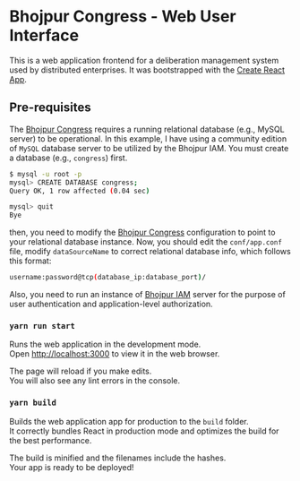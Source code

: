 # Bhojpur Congress - Web User Interface

This is a web application frontend for a deliberation management system used by distributed enterprises. It was bootstrapped with the [Create React App](https://github.com/facebook/create-react-app).

## Pre-requisites

The [Bhojpur Congress](https://github.com/bhojpur/congress) requires a running relational database (e.g., MySQL server) to be operational. In this example, I have using a community edition of `MySQL` database server to be utilized by the Bhojpur IAM. You must create a database (e.g., `congress`) first.

```bash
$ mysql -u root -p
mysql> CREATE DATABASE congress;
Query OK, 1 row affected (0.04 sec)

mysql> quit
Bye

```

then, you need to modify the [Bhojpur Congress](https://github.com/bhojpur/congress) configuration to point to your relational database instance. Now, you should edit the `conf/app.conf` file, modify `dataSourceName` to correct relational database info, which follows this format:

```bash
username:password@tcp(database_ip:database_port)/
```

Also, you need to run an instance of [Bhojpur IAM](https://github.com/bhojpur/iam) server for the purpose of user authentication and application-level authorization.

### `yarn run start`

Runs the web application in the development mode.\
Open [http://localhost:3000](http://localhost:3000) to view it in the web browser.

The page will reload if you make edits.\
You will also see any lint errors in the console.

### `yarn build`

Builds the web application app for production to the `build` folder.\
It correctly bundles React in production mode and optimizes the build for the best performance.

The build is minified and the filenames include the hashes.\
Your app is ready to be deployed!
